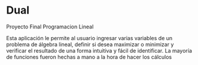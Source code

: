# Dual
Proyecto Final Programacion Lineal

Esta aplicación le permite al usuario ingresar varias variables de un problema de álgebra lineal, definir si desea maximizar o minimizar y verificar el resultado de una forma intuitiva y fácil de identificar.
La mayoría de funciones fueron hechas a mano a la hora de hacer los cálculos
